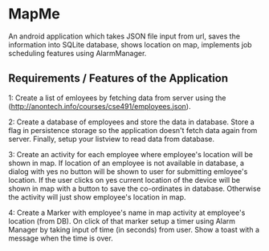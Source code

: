 # MapMe
An android application which takes JSON file input from url, saves the information into SQLite database, shows location on map, implements job scheduling features using AlarmManager.

## Requirements / Features of the Application <br>
1: Create a list of emloyees by fetching data from server using the (http://anontech.info/courses/cse491/employees.json). 

2: Create a database of employees and store the data in database. Store a flag in persistence storage so the application doesn't fetch data again from server. Finally, setup your listview to read data from database.

3: Create an activity for each employee where employee's location will be shown in map. If location of an employee is not available in database, a dialog with yes no button will be shown to user for submitting emloyee's location. If the user clicks on yes current location of the device will be shown in map with a button to save the co-ordinates in database. Otherwise the activity will just show employee's location in map.  

4: Create a Marker with employee's name in map activity at employee's location (from DB). On click of that marker setup a timer using Alarm Manager by taking input of time (in seconds) from user. Show a toast with a message when the time is over.
